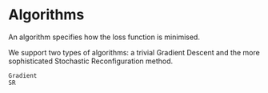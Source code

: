 # Algorithms

An algorithm specifies how the loss function is minimised.

We support two types of algorithms: a trivial
Gradient Descent and the more sophisticated Stochastic Reconfiguration method.


```@docs
Gradient
SR
```

